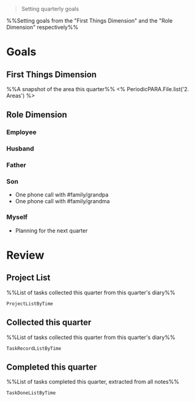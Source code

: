 > Setting quarterly goals

%%Setting goals from the "First Things Dimension" and the "Role Dimension" respectively%%

# Goals

## First Things Dimension
%%A snapshot of the area this quarter%%
<% PeriodicPARA.File.list('2. Areas') %>

## Role Dimension
### Employee
### Husband
### Father
### Son
- One phone call with #family/grandpa
- One phone call with #family/grandma
### Myself
- Planning for the next quarter

# Review
## Project List
%%List of tasks collected this quarter from this quarter's diary%%
```PeriodicPARA
ProjectListByTime
```

## Collected this quarter
%%List of tasks collected this quarter from this quarter's diary%%
```PeriodicPARA
TaskRecordListByTime
```

## Completed this quarter
%%List of tasks completed this quarter, extracted from all notes%%
```PeriodicPARA
TaskDoneListByTime
```
